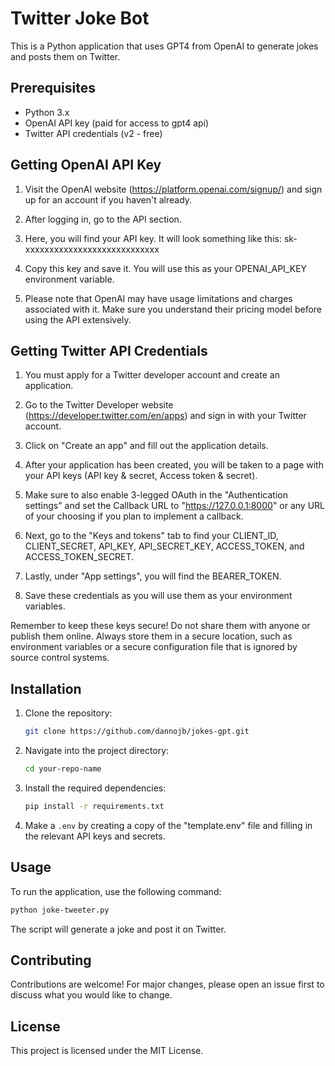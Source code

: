 # Twitter Joke Bot

This is a Python application that uses GPT4 from OpenAI to generate jokes and posts them on Twitter.


## Prerequisites

- Python 3.x
- OpenAI API key (paid for access to gpt4 api)
- Twitter API credentials (v2 - free)


## Getting OpenAI API Key

1. Visit the OpenAI website (https://platform.openai.com/signup/) and sign up for an account if you haven't already.

2. After logging in, go to the API section.

3. Here, you will find your API key. It will look something like this: sk-xxxxxxxxxxxxxxxxxxxxxxxxxxxx

4. Copy this key and save it. You will use this as your OPENAI_API_KEY environment variable.

5. Please note that OpenAI may have usage limitations and charges associated with it. Make sure you understand their pricing model before using the API extensively.


## Getting Twitter API Credentials

1. You must apply for a Twitter developer account and create an application.

2. Go to the Twitter Developer website (https://developer.twitter.com/en/apps) and sign in with your Twitter account.

3. Click on "Create an app" and fill out the application details.

4. After your application has been created, you will be taken to a page with your API keys (API key & secret, Access token & secret).

5. Make sure to also enable 3-legged OAuth in the "Authentication settings" and set the Callback URL to "https://127.0.0.1:8000" or any URL of your choosing if you plan to implement a callback.

6. Next, go to the "Keys and tokens" tab to find your CLIENT_ID, CLIENT_SECRET, API_KEY, API_SECRET_KEY, ACCESS_TOKEN, and ACCESS_TOKEN_SECRET.

7. Lastly, under "App settings", you will find the BEARER_TOKEN.

8. Save these credentials as you will use them as your environment variables.

Remember to keep these keys secure! Do not share them with anyone or publish them online. Always store them in a secure location, such as environment variables or a secure configuration file that is ignored by source control systems.


## Installation

1. Clone the repository:
    ```bash
    git clone https://github.com/dannojb/jokes-gpt.git
    ```

2. Navigate into the project directory:
    ```bash
    cd your-repo-name
    ```

3. Install the required dependencies:
    ```bash
    pip install -r requirements.txt
    ```

4. Make a `.env` by creating a copy of the "template.env" file and filling in the relevant API keys and secrets.


## Usage

To run the application, use the following command:
```bash
python joke-tweeter.py
```

The script will generate a joke and post it on Twitter.


## Contributing
Contributions are welcome! For major changes, please open an issue first to discuss what you would like to change.

## License
This project is licensed under the MIT License.
